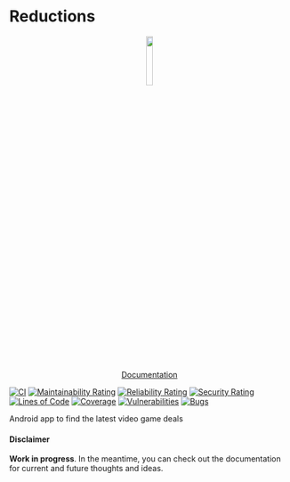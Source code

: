 # Reductions

<p align="center">
    <img src="app/src/main/ic_launcher-web.png" width="15%" />
<p/>
<p align="center">
    <a href="https://torresmi.github.io/reductions-android/">Documentation</>
<p/>

[![CI](https://github.com/torresmi/reductions-android/actions/workflows/ci-main.yml/badge.svg)](https://github.com/torresmi/reductions-android/actions/workflows/ci-main.yml)
[![Maintainability Rating](https://sonarcloud.io/api/project_badges/measure?project=torresmi_reductions-android&metric=sqale_rating)](https://sonarcloud.io/summary/new_code?id=torresmi_reductions-android)
[![Reliability Rating](https://sonarcloud.io/api/project_badges/measure?project=torresmi_reductions-android&metric=reliability_rating)](https://sonarcloud.io/summary/new_code?id=torresmi_reductions-android)
[![Security Rating](https://sonarcloud.io/api/project_badges/measure?project=torresmi_reductions-android&metric=security_rating)](https://sonarcloud.io/summary/new_code?id=torresmi_reductions-android)
[![Lines of Code](https://sonarcloud.io/api/project_badges/measure?project=torresmi_reductions-android&metric=ncloc)](https://sonarcloud.io/summary/new_code?id=torresmi_reductions-android)
[![Coverage](https://sonarcloud.io/api/project_badges/measure?project=torresmi_reductions-android&metric=coverage)](https://sonarcloud.io/summary/new_code?id=torresmi_reductions-android)
[![Vulnerabilities](https://sonarcloud.io/api/project_badges/measure?project=torresmi_reductions-android&metric=vulnerabilities)](https://sonarcloud.io/summary/new_code?id=torresmi_reductions-android)
[![Bugs](https://sonarcloud.io/api/project_badges/measure?project=torresmi_reductions-android&metric=bugs)](https://sonarcloud.io/summary/new_code?id=torresmi_reductions-android)

Android app to find the latest video game deals

#### Disclaimer

**Work in progress**. In the meantime, you can check out the documentation for current and future thoughts and ideas.
